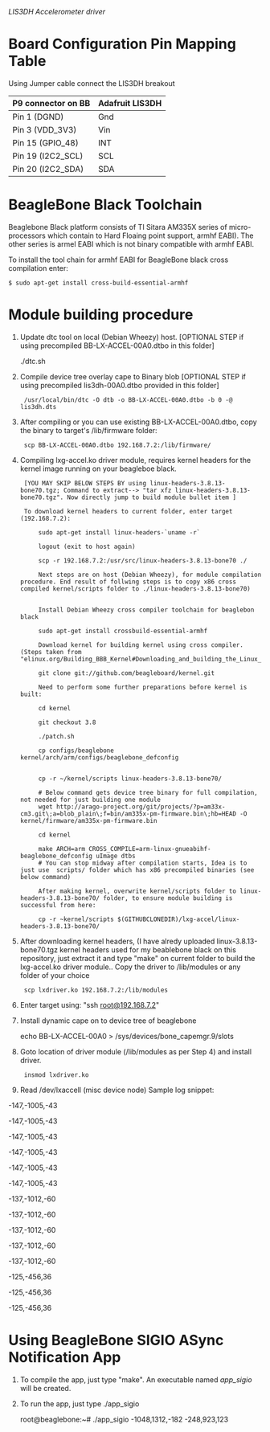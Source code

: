 *LIS3DH Accelerometer driver*

Board Configuration Pin Mapping Table
======================================
Using Jumper cable connect the LIS3DH breakout 


P9 connector on BB |Adafruit LIS3DH
-------------------|------------------
Pin 1 (DGND)       | Gnd
Pin 3 (VDD_3V3)    | Vin
Pin 15 (GPIO_48)   | INT
Pin 19 (I2C2_SCL)  | SCL
Pin 20 (I2C2_SDA)  | SDA

BeagleBone Black Toolchain
==========================
Beaglebone Black platform consists of TI Sitara AM335X series of micro-processors which contain to Hard Floaing point support, armhf EABI). The other series is armel EABI which is not binary compatible with armhf EABI.

To install the tool chain for armhf EABI for BeagleBone black cross compilation enter:

	$ sudo apt-get install cross-build-essential-armhf

Module building procedure
=============================

1. Update dtc tool on local (Debian Wheezy) host. [OPTIONAL STEP if using precompiled BB-LX-ACCEL-00A0.dtbo in this folder]

	./dtc.sh

1. Compile device tree overlay cape to Binary blob [OPTIONAL STEP if using precompiled lis3dh-00A0.dtbo provided in this folder]

		/usr/local/bin/dtc -O dtb -o BB-LX-ACCEL-00A0.dtbo -b 0 -@ lis3dh.dts	

1. After compiling or you can use existing BB-LX-ACCEL-00A0.dtbo, copy the binary to target's /lib/firmware folder:

		scp BB-LX-ACCEL-00A0.dtbo 192.168.7.2:/lib/firmware/

1. Compiling lxg-accel.ko driver module, requires kernel headers for the kernel image running on your beagleboe black. 
	
		[YOU MAY SKIP BELOW STEPS BY using linux-headers-3.8.13-bone70.tgz; Command to extract--> "tar xfz linux-headers-3.8.13-bone70.tgz". Now directly jump to build module bullet item ]

		To download kernel headers to current folder, enter target (192.168.7.2):
			
			sudo apt-get install linux-headers-`uname -r`

			logout (exit to host again)

			scp -r 192.168.7.2:/usr/src/linux-headers-3.8.13-bone70 ./

			Next steps are on host (Debian Wheezy), for module compilation procedure. End result of follwing steps is to copy x86 cross compiled kernel/scripts folder to ./linux-headers-3.8.13-bone70) 


			Install Debian Wheezy cross compiler toolchain for beaglebon black

			sudo apt-get install crossbuild-essential-armhf

			Download kernel for building kernel using cross compiler. (Steps taken from "elinux.org/Building_BBB_Kernel#Downloading_and_building_the_Linux_Kernel")

			git clone git://github.com/beagleboard/kernel.git

			Need to perform some further preparations before kernel is built:

			cd kernel

			git checkout 3.8

			./patch.sh

			cp configs/beaglebone kernel/arch/arm/configs/beaglebone_defconfig
		

			cp -r ~/kernel/scripts linux-headers-3.8.13-bone70/	

			# Below command gets device tree binary for full compilation, not needed for just building one module
			wget http://arago-project.org/git/projects/?p=am33x-cm3.git\;a=blob_plain\;f=bin/am335x-pm-firmware.bin\;hb=HEAD -O kernel/firmware/am335x-pm-firmware.bin

			cd kernel 

			make ARCH=arm CROSS_COMPILE=arm-linux-gnueabihf- beaglebone_defconfig uImage dtbs
			# You can stop midway after compilation starts, Idea is to just use  scripts/ folder which has x86 precompiled binaries (see below command)
		
			After making kernel, overwrite kernel/scripts folder to linux-headers-3.8.13-bone70/ folder, to ensure module building is successful from here:

			cp -r ~kernel/scripts $(GITHUBCLONEDIR)/lxg-accel/linux-headers-3.8.13-bone70/
			
1. After downloading kernel headers, (I have alredy uploaded linux-3.8.13-bone70.tgz kernel headers used for my beablebone black on this repository, just extract it and type "make" on current folder to build the lxg-accel.ko driver module.. Copy the driver to /lib/modules or any folder of your choice

		scp lxdriver.ko 192.168.7.2:/lib/modules

1. Enter target using: "ssh root@192.168.7.2"

1. Install dynamic cape on to device tree of beaglebone

	echo BB-LX-ACCEL-00A0 > /sys/devices/bone_capemgr.9/slots

1. Goto location of driver module (/lib/modules as per Step 4) and install driver.

		insmod lxdriver.ko

1. Read /dev/lxaccell (misc device node)
	Sample log snippet:

-147,-1005,-43

-147,-1005,-43

-147,-1005,-43

-147,-1005,-43

-147,-1005,-43

-147,-1005,-43

-137,-1012,-60

-137,-1012,-60

-137,-1012,-60

-137,-1012,-60

-137,-1012,-60

-125,-456,36

-125,-456,36

-125,-456,36

Using BeagleBone SIGIO ASync Notification App
===================================================
1. To compile the app, just type "make". An executable named *app_sigio* will be created.

2. To run the app, just type ./app_sigio

	root@beaglebone:~# ./app_sigio 
					-1048,1312,-182
					-248,923,123
					


	
